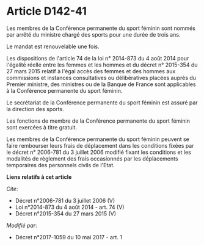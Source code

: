# Article D142-41

Les membres de la Conférence permanente du sport féminin sont nommés par arrêté du ministre chargé des sports pour une durée
de trois ans. 

Le mandat est renouvelable une fois. 

Les dispositions de l'article 74 de la loi n° 2014-873 du 4 août 2014 pour l'égalité réelle entre les femmes et les hommes et
du décret n° 2015-354 du 27 mars 2015 relatif à l'égal accès des femmes et des hommes aux commissions et instances
consultatives ou délibératives placées auprès du Premier ministre, des ministres ou de la Banque de France sont applicables à
la Conférence permanente du sport féminin. 

Le secrétariat de la Conférence permanente du sport féminin est assuré par la direction des sports. 

Les fonctions de membre de la Conférence permanente du sport féminin sont exercées à titre gratuit. 

Les membres de la Conférence permanente du sport féminin peuvent se faire rembourser leurs frais de déplacement dans les
conditions fixées par le décret n° 2006-781 du 3 juillet 2006 modifié fixant les conditions et les modalités de règlement des
frais occasionnés par les déplacements temporaires des personnels civils de l'Etat.

**Liens relatifs à cet article**

_Cite_:

  - Décret n°2006-781 du 3 juillet 2006 (V)
  - Loi n°2014-873 du 4 août 2014 - art. 74 (V)
  - Décret n°2015-354 du 27 mars 2015 (V)

_Modifié par_:

  - Décret n°2017-1059 du 10 mai 2017 - art. 1
